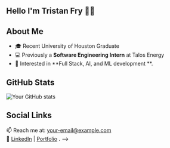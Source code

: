 ## Hello I'm Tristan Fry 👋👋

## About Me
- 🎓 Recent University of Houston Graduate
- 💻 Previously a **Software Engineering Intern** at Talos Energy 
- 🤖 Interested in **Full Stack, AI, and ML development **.

## GitHub Stats
![Your GitHub stats](https://github-readme-stats.vercel.app/api?username=YOUR_GITHUB_USERNAME&show_icons=true&theme=dark)

## Social Links
📫 Reach me at: [your-email@example.com](mailto:your-email@example.com)  
🔗 [LinkedIn](https://linkedin.com/in/YOUR_PROFILE) | [Portfolio](https://yourportfolio.com)
.
-->

